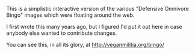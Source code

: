 This is a simplistic interactive version of the various
"Defensive Omnivore Bingo" images which were floating around the web.

I first wrote this many years ago, but I figured I'd put it out
here in case anybody else wanted to contribute changes.

You can see this, in all its glory, at http://veganmilitia.org/bingo/